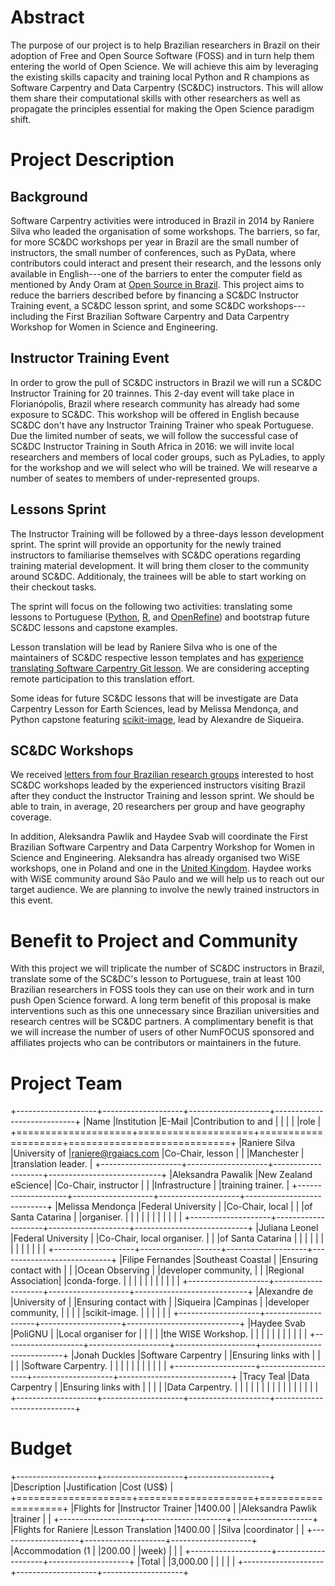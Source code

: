 # Abstract

The purpose of our project is to help Brazilian researchers in Brazil
on their adoption of Free and Open Source Software (FOSS)
and in turn help them entering the world of Open Science.
We will achieve this aim by leveraging the existing skills capacity and training
local Python and R champions as Software Carpentry and Data Carpentry (SC&DC) instructors.
This will allow them share their computational skills with other researchers as well as
propagate the principles essential for making the Open Science paradigm shift.

# Project Description

## Background

Software Carpentry activities were introduced in Brazil in 2014 by Raniere Silva
who leaded the organisation of some workshops.
The barriers, so far, for more SC&DC workshops per year in Brazil
are the small number of instructors,
the small number of conferences, such as PyData, where contributors could interact and present their research,
and the lessons only available in English---one of the barriers to enter the computer field as mentioned by Andy Oram at [Open Source in Brazil](http://www.oreilly.com/programming/free/open-source-in-brazil.csp).
This project aims to reduce the barriers described before
by financing a SC&DC Instructor Training event,
a SC&DC lesson sprint,
and some SC&DC workshops---including
the First Brazilian Software Carpentry and Data Carpentry Workshop for Women in Science and Engineering.

## Instructor Training Event

In order to grow the pull of SC&DC instructors in Brazil
we will run a SC&DC Instructor Training for 20 trainnes.
This 2-day event will take place in Florianópolis, Brazil
where research community has already had some exposure to SC&DC.
This workshop will be offered in English
because SC&DC
don't have any Instructor Training Trainer
who speak Portuguese.
Due the limited number of seats,
we will follow the successful case
of SC&DC Instructor Training in South Africa in 2016:
we will invite local researchers and members of local coder groups,
such as PyLadies,
to apply for the workshop
and we will select who will be trained.
We will researve a number of seates to members of under-represented groups.

## Lessons Sprint

The Instructor Training will be followed by
a three-days lesson development sprint.
The sprint will provide an opportunity for
the newly trained instructors to familiarise themselves
with SC&DC operations regarding training material development.
It will bring them closer to the community around SC&DC.
Additionaly,
the trainees will be able to start working on their checkout tasks.

The sprint will focus on the following two activities:
translating some lessons to Portuguese
([Python](https://github.com/swcarpentry/python-novice-gapminder),
[R](https://github.com/swcarpentry/r-novice-gapminder), and
[OpenRefine](https://github.com/datacarpentry/OpenRefine-ecology-lesson))
and
bootstrap future SC&DC lessons and capstone examples.

Lesson translation will be lead by Raniere Silva
who is one of the maintainers of SC&DC respective lesson templates
and has [experience translating Software Carpentry Git lesson](http://scf.rgaiacs.com/git/index.html).
We are considering accepting remote participation to this translation effort.

Some ideas for future SC&DC lessons that will be investigate are
Data Carpentry Lesson for Earth Sciences,
lead by Melissa Mendonça,
and Python capstone featuring [scikit-image](http://scikit-image.org/),
lead by Alexandre de Siqueira.

## SC&DC Workshops

We received [letters from four Brazilian research groups](https://github.com/rgaiacs/numfocus-2017-grant/tree/master/letters)
interested to host SC&DC workshops
leaded by the experienced instructors visiting Brazil
after they conduct the Instructor Training and lesson sprint.
We should be able to train, in average, 20 researchers per group
and have geography coverage.

In addition,
Aleksandra Pawlik and Haydee Svab will coordinate the First Brazilian Software Carpentry and Data Carpentry Workshop for Women in Science and Engineering.
Aleksandra has already organised two WiSE workshops,
one in Poland
and
one in the [United Kingdom](https://www.software.ac.uk/blog/2016-09-26-first-uk-software-carpentry-workshop-women-science-and-engineering).
Haydee works with WiSE community around São Paulo
and we will help us to reach out our target audience.
We are planning to
involve the newly trained instructors in this event.

# Benefit to Project and Community

With this project we will
triplicate the number of SC&DC instructors in Brazil,
translate some of the SC&DC's lesson to Portuguese,
train at least 100 Brazilian researchers in FOSS tools
they can use on their work and in turn push Open Science forward.
A long term benefit of this proposal is
make interventions such as this one unnecessary
since Brazilian universities and research centres will be SC&DC partners.
A complimentary benefit is that we will increase the number of users of other NumFOCUS sponsored and affiliates projects
who can be contributors or maintainers in the future.

# Project Team

+--------------------+--------------------+--------------------+----------------------------+
|Name                |Institution         |E-Mail              |Contribution to and         |
|                    |                    |                    |role                        |
+====================+====================+====================+============================+
|Raniere Silva       |University of       |raniere@rgaiacs.com |Co-Chair, lesson            |
|                    |Manchester          |                    |translation leader.         |
+--------------------+--------------------+--------------------+----------------------------+
|Aleksandra Pawalik  |New Zealand eScience|                    |Co-Chair, instructor        |
|                    |Infrastructure      |                    |training trainer.           |
+--------------------+--------------------+--------------------+----------------------------+
|Melissa Mendonça    |Federal University  |                    |Co-Chair, local             |
|                    |of Santa Catarina   |                    |organiser.                  |
|                    |                    |                    |                            |
|                    |                    |                    |                            |
+--------------------+--------------------+--------------------+----------------------------+
|Juliana Leonel      |Federal University  |                    |Co-Chair, local organiser.  |
|                    |of Santa Catarina   |                    |                            |
|                    |                    |                    |                            |
|                    |                    |                    |                            |
+--------------------+--------------------+--------------------+----------------------------+
|Filipe Fernandes    |Southeast Coastal   |                    |Ensuring contact with       |
|                    |Ocean Observing     |                    |developer community,        |
|                    |Regional Association|                    |conda-forge.                |
|                    |                    |                    |                            |
|                    |                    |                    |                            |
+--------------------+--------------------+--------------------+----------------------------+
|Alexandre de        |University of       |                    |Ensuring contact with       |
|Siqueira            |Campinas            |                    |developer community,        |
|                    |                    |                    |scikit-image.               |
|                    |                    |                    |                            |
+--------------------+--------------------+--------------------+----------------------------+
|Haydee Svab         |PoliGNU             |                    |Local organiser for         |
|                    |                    |                    |the WISE Workshop.          |
|                    |                    |                    |                            |
|                    |                    |                    |                            |
+--------------------+--------------------+--------------------+----------------------------+
|Jonah Duckles       |Software Carpentry  |                    |Ensuring links with         |
|                    |                    |                    |Software Carpentry.         |
|                    |                    |                    |                            |
|                    |                    |                    |                            |
+--------------------+--------------------+--------------------+----------------------------+
|Tracy Teal          |Data Carpentry      |                    |Ensuring links with         |
|                    |                    |                    |Data Carpentry.             |
|                    |                    |                    |                            |
|                    |                    |                    |                            |
|                    |                    |                    |                            |
+--------------------+--------------------+--------------------+----------------------------+


# Budget

+--------------------+--------------------+--------------------+
|Description         |Justification       |Cost (US$)          |
+====================+====================+====================+
|Flights for         |Instructor Trainer  |1400.00             |
|Aleksandra Pawlik   |trainer             |                    |
+--------------------+--------------------+--------------------+
|Flights for Raniere |Lesson Translation  |1400.00             |
|Silva               |coordinator         |                    |
+--------------------+--------------------+--------------------+
|Accommodation (1    |                    |200.00              |
|week)               |                    |                    |
+--------------------+--------------------+--------------------+
|Total               |                    |3,000.00            |
|                    |                    |                    |
+--------------------+--------------------+--------------------+

